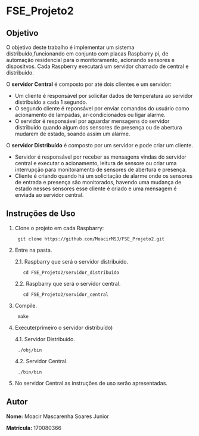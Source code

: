 # FSE_Projeto2

## Objetivo

O objetivo deste trabalho é implementar um sistema distribuído,funcionando em conjunto com placas Raspbarry pi, de automação residencial para o monitoramento, acionando sensores e dispositvos. Cada Raspberry executará um servidor chamado de central e distribuído.
  
  O **servidor Central** é composto por até dois clientes e um servidor:
   - Um cliente é responsável por solicitar dados de temperatura ao servidor distribuído a cada 1 segundo.
   - O segundo cliente é reponsável por enviar comandos do usuário como acionamento de lampadas, ar-condicionados ou ligar alarme. 
   - O servidor é responsável por aguardar mensagens do servidor distribuído quando algum dos sensores de presença ou de abertura mudarem de estado, soando assim um alarme.

  O **servidor Distribuído** é composto por um servidor e pode criar um cliente.
  - Servidor é responsável por receber as mensagens vindas do servidor central e executar o acionamento, leitura de sensore ou criar uma interrupção para monitoramento de sensores de abertura e presença.
  - Cliente é criando quando há um solicitação de alarme onde os sensores de entrada e presença são monitorados, havendo uma mudança de estado nesses sensores esse cliente é criado e uma mensagem é enviada ao servidor central.

## Instruções de Uso

1. Clone o projeto em cada Raspbarry:

        git clone https://github.com/MoacirMSJ/FSE_Projeto2.git

2. Entre na pasta.
  
      2.1. Raspbarry que será o servidor distribuído.
      
          cd FSE_Projeto2/servidor_distribuido

      2.2. Raspbarry que será o servidor central.

          cd FSE_Projeto2/servidor_central

3. Compile.

        make

4. Execute(primeiro o servidor distribuído)
    
      4.1. Servidor Distribuído.

        ./obj/bin

      4.2. Servidor Central.

        ./bin/bin

5. No servidor Central as instruções de uso serão apresentadas.

## Autor

**Nome:** Moacir Mascarenha Soares Junior

**Matrícula:** 170080366

